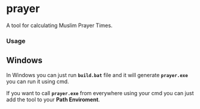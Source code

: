 # prayer
A tool for calculating Muslim Prayer Times.

### Usage

Windows
-
In Windows you can just run **`build.bat`** file and it will generate **`prayer.exe`** you can run it using cmd.

If you want to call **`prayer.exe`** from everywhere using your cmd you can just add the tool to your **Path Enviroment**.
